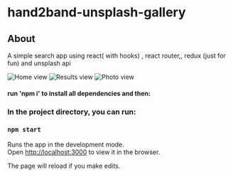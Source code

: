 # hand2band-unsplash-gallery

## About

A simple search app using react( with hooks) , react router,, redux (just for fun) and unsplash api

![Home view](https://i.ibb.co/Hn5gHjk/koala.jpg)
![Results view](https://i.ibb.co/LZLyyFt/zad.jpg)
![Photo view](https://i.ibb.co/4d4rfN7/zad1.jpg)

#### run 'npm i' to install all dependencies and then:

### In the project directory, you can run:

### `npm start`

Runs the app in the development mode.\
Open [http://localhost:3000](http://localhost:3000) to view it in the browser.

The page will reload if you make edits.
